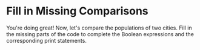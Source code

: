 # Fill in Missing Comparisons

You're doing great! Now, let's compare the populations of two cities. Fill in the missing parts of the code to complete the Boolean expressions and the corresponding print statements.
